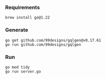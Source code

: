 ### Requirements

```
brew install go@1.22
```

### Generate

```
go get github.com/99designs/gqlgen@v0.17.61
go run github.com/99designs/gqlgen

```

### Run

```
go mod tidy
go run server.go
```

